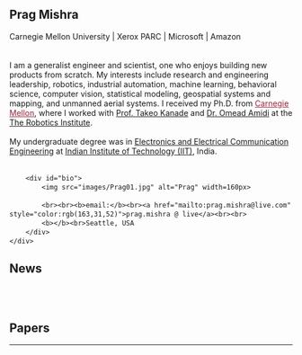 <!DOCTYPE html PUBLIC "-//W3C//DTD XHTML 1.1//EN" "http://www.w3.org/TR/xhtml11/DTD/xhtml11.dtd">
<html xmlns="http://www.w3.org/1999/xhtml" xml:lang="en">
<head>
<title>Prag Mishra</title>
<meta http-equiv="content-type" content="text/html; charset=iso-8859-1" />
<link rel="stylesheet" href="csstemp.css" type="text/css" media="screen,projection" />
</head>

<body>
<div id="container">
	<div id="main">	
    		<div id="intro">
		<h2> Prag Mishra</h2>
		Carnegie Mellon University | Xerox PARC | Microsoft | Amazon
		<br><br><br>
		I am a generalist engineer and scientist, one who enjoys building new products from scratch. My interests include research and engineering leadership, robotics, industrial automation, machine learning, behavioral science, computer vision, statistical modeling, geospatial systems and mapping, and unmanned aerial systems. I received my Ph.D. from <a href="http://cs.cmu.edu" style="color:rgb(163,31,52)">Carnegie Mellon</a>, where I worked with <a href="https://www.ri.cmu.edu/ri-faculty/takeo-kanade/">Prof. Takeo Kanade</a> and <a href = "http://www.cs.cmu.edu/~amidi/"> Dr. Omead Amidi</a> at the <a href="https://www.ri.cmu.edu/">The Robotics Institute</a>.
		<br><br>
		My undergraduate degree was in <a href="http://www.ecdept.iitkgp.ac.in/">Electronics and Electrical Communication Engineering</a> at <a href="http://www.iitkgp.ac.in/">Indian Institute of Technology (IIT)</a>, India.
		<br><br>
		</div>	
		
		<div id="bio">	
			<img src="images/Prag01.jpg" alt="Prag" width=160px>
			
			<br><br><b>email:</b><br><a href="mailto:prag.mishra@live.com" style="color:rgb(163,31,52)">prag.mishra @ live</a><br><br>
			<b></b><br>Seattle, USA
		</div>
	</div>
</div>

<div id="content">
		<div id="research">
			<h2>News</h2>
			<br>
			<br>
			<h2>Papers</h2>
			<hr>
			<br>
		</div>
</div>
			

</body>

</html>

